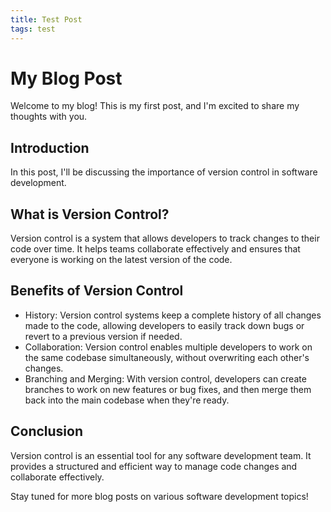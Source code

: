 ```yaml
---
title: Test Post
tags: test
---
```


# My Blog Post

Welcome to my blog! This is my first post, and I'm excited to share my thoughts with you.

## Introduction

In this post, I'll be discussing the importance of version control in software development.

## What is Version Control?

Version control is a system that allows developers to track changes to their code over time. It helps teams collaborate effectively and ensures that everyone is working on the latest version of the code.

## Benefits of Version Control

- History: Version control systems keep a complete history of all changes made to the code, allowing developers to easily track down bugs or revert to a previous version if needed.
- Collaboration: Version control enables multiple developers to work on the same codebase simultaneously, without overwriting each other's changes.
- Branching and Merging: With version control, developers can create branches to work on new features or bug fixes, and then merge them back into the main codebase when they're ready.

## Conclusion

Version control is an essential tool for any software development team. It provides a structured and efficient way to manage code changes and collaborate effectively.

Stay tuned for more blog posts on various software development topics!
